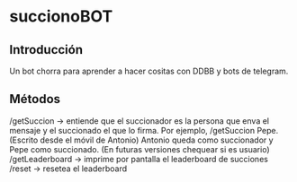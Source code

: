# succionoBOT
## Introducción
Un bot chorra para aprender a hacer cositas con DDBB y bots de telegram.
## Métodos
/getSuccion -> entiende que el succionador es la persona que enva el mensaje y el succionado el que lo firma. Por ejemplo, /getSuccion Pepe. (Escrito desde el móvil de Antonio) Antonio queda como succionador y Pepe como succionado. (En futuras versiones chequear si es usuario) <br />
/getLeaderboard -> imprime por pantalla el leaderboard de succiones <br />
/reset -> resetea el leaderboard
